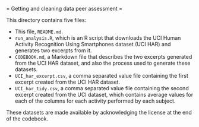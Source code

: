 = Getting and cleaning data peer assessment =

This directory contains five files:

- This file, `README.md`.
- `run_analysis.R`, which is an R script that downloads the UCI Human Activity Recognition Using Smartphones dataset (UCI HAR) and generates two excerpts from it. 
- `CODEBOOK.md`, a Markdown file that describes the two excerpts generated from the UCI HAR dataset, and also the process used to generate these datasets.
- `UCI_har_excerpt.csv`, a comma separated value file containing the first excerpt created from the UCI HAR dataset.
- `UCI_har_tidy.csv`, a comma separated value file containing the second excerpt created from the UCI dataset, which contains average values for each of the columns for each activity performed by each subject.

These datasets are made available by acknowledging the license at the end of the codebook. 
